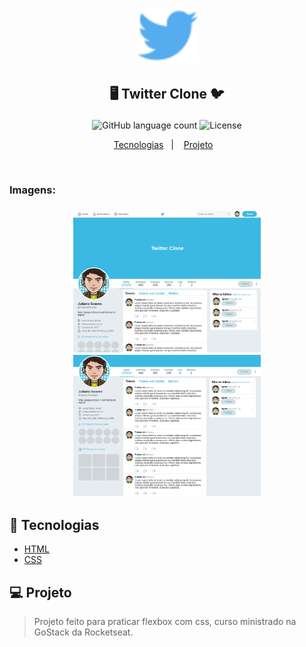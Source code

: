 <h1 align="center">
    <img alt="Logo" src="./images/logo.svg" width="100px" />
</h1>

<h2 align="center">
   <p>🖥️ Twitter Clone 🐦</p>
</h2>

<p align="center">
  <img alt="GitHub language count" src="https://img.shields.io/github/languages/count/juliano-soares/MaratonaDev3.0">
  <img alt="License" src="https://img.shields.io/badge/license-MIT-brightgreen">
</p>

<p align="center">
  <a href="#rocket-tecnologias">Tecnologias</a>&nbsp;&nbsp;&nbsp;|&nbsp;&nbsp;&nbsp;
  <a href="#computer-projeto">Projeto</a>&nbsp;&nbsp;&nbsp;
</p>

<br>
<h3>Imagens:<h3>
<p align="center">
  <img alt="Protótipo" width="300" src="./images/img1.png">
  <img alt="Protótipo" width="300" src="./images/img2.png">
</p>

## :rocket: Tecnologias
- [HTML](https://www.w3schools.com/js/js_htmldom_document.asp)
- [CSS](https://devdocs.io/css/)

## :computer: Projeto
> Projeto feito para praticar flexbox com css, curso ministrado na GoStack da Rocketseat.
